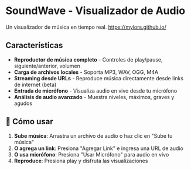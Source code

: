 # SoundWave - Visualizador de Audio

Un visualizador de música  en tiempo real. https://mylors.github.io/

## Características

-  **Reproductor de música completo** - Controles de play/pause, siguiente/anterior, volumen
-  **Carga de archivos locales** - Soporta MP3, WAV, OGG, M4A
-  **Streaming desde URLs** - Reproduce música directamente desde links de internet (beta)
-  **Entrada de micrófono** - Visualiza audio en vivo desde tu micrófono
-  **Análisis de audio avanzado** - Muestra niveles, máximos, graves y agudos

## 🚀 Cómo usar

1. **Sube música**: Arrastra un archivo de audio o haz clic en "Sube tu música"
2. **O agrega un link**: Presiona "Agregar Link" e ingresa una URL de audio
3. **O usa micrófono**: Presiona "Usar Micrófono" para audio en vivo
4. **Reproduce**: Presiona play y disfruta las visualizaciones

